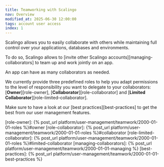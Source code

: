 ```yaml
---
title: Teamworking with Scalingo
nav: Overview
modified_at: 2025-06-30 12:00:00
tags: account user access
index: 1
---
```



Scalingo allows you to easily collaborate with others while maintaining full
control over your applications, databases and environments.

To do so, Scalingo allows to [invite other Scalingo
accounts][managing-collaborators] to team up and work jointly on an app.

An app can have as many collaborators as needed.

We currently provide three predefined roles to help you adapt permissions to
the level of responsibility you want to delegate to your collaborators:
[**Owner**][role-owner], [**Collaborator**][role-collaborator] and
[**Limited Collaborator**][role-limited-collaborator].

Make sure to have a look at our [best practices][best-practices] to get the
best from our user management features.


[role-owner]: {% post_url platform/user-management/teamwork/2000-01-01-roles %}#owner
[role-collaborator]: {% post_url platform/user-management/teamwork/2000-01-01-roles %}#collaborator
[role-limited-collaborator]: {% post_url platform/user-management/teamwork/2000-01-01-roles %}#limited-collaborator
[managing-collaborators]: {% post_url platform/user-management/teamwork/2000-01-01-managing %}
[best-practices]: {% post_url platform/user-management/teamwork/2000-01-01-best-practices %}
